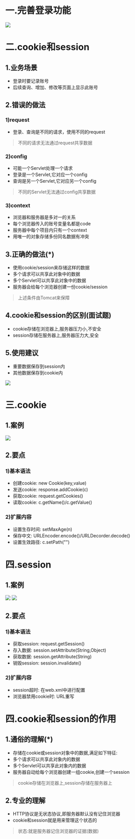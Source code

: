 # 一.完善登录功能
![](1.png)

# 二.cookie和session
## 1.业务场景
- 登录时要记录账号
- 后续查询、增加、修改等页面上显示此账号

## 2.错误的做法
### 1)request
- 登录、查询是不同的请求，使用不同的request
> 不同的请求无法通过request共享数据

### 2)config
- 可能一个Servlet处理一个请求
- 登录是一个Servlet,它对应一个config
- 查询是另一个Servlet,它对应另一个config
> 不同的Servlet无法通过config共享数据

### 3)context
- 浏览器和服务器是多对一的关系
- 每个浏览器传入的账号变量名都是code
- 服务器中每个项目内只有一个context
- 用唯一的对象存储多份同名数据有冲突

## 3.正确的做法(*)
- 使用cookie/session来存储这样的数据
- 多个请求可以共享此对象中的数据
- 多个Servlet可以共享此对象中的数据
- 服务器会给每个浏览器创建一份cookie/session
> 上述条件由Tomcat来保障

## 4.cookie和session的区别(面试题)
- cookie存储在浏览器上,服务器压力小,不安全
- session存储在服务器上,服务器压力大,安全

## 5.使用建议
- 重要数据保存到session内
- 其他数据保存到cookie内

![](2.png)

# 三.cookie
## 1.案例
![](3.png)

## 2.要点
### 1)基本语法
- 创建cookie: new Cookie(key,value)
- 发送cookie: response.addCookie(c)
- 获取cookie: request.getCookies()
- 读取cookie: c.getName()/c.getValue()

### 2)扩展内容
- 设置生存时间: setMaxAge(n)
- 保存中文: URLEncoder.encode()/URLDecorder.decode()
- 设置生效路径: c.setPath("")

# 四.session
## 1.案例
![](4.png)
![](5.png)

## 2.要点
### 1)基本语法
- 获取session: request.getSession()
- 存入数据: session.setAttribute(String,Object)
- 获取数据: session.getAttribute(String)
- 销毁session: session.invalidate()

### 2)扩展内容
- session超时: 在web.xml中进行配置
- 浏览器禁用cookie时: URL重写


# 四.cookie和session的作用
## 1.通俗的理解(*)
- 存储在cookie或session对象中的数据,满足如下特征:
- 多个请求可以共享此对象内的数据
- 多个Servlet可以共享此对象内的数据
- 服务器自动给每个浏览器创建一组cookie,创建一个session
> cookie存储在浏览器上,session存储在服务器上

## 2.专业的理解
- HTTP协议是无状态协议,即服务器默认没有记住浏览器
- cookie和session就是用来管理这个状态的
> 状态:就是服务器记住浏览器的证据(数据)